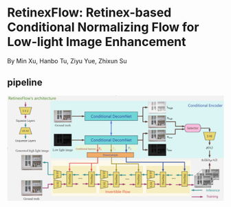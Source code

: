 # RetinexFlow: Retinex-based Conditional Normalizing Flow for Low-light Image Enhancement
By Min Xu, Hanbo Tu, Ziyu Yue, Zhixun Su
## pipeline
![Framework](images/framework.png)
